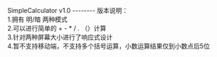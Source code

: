 SimpleCalculator v1.0 --------
版本说明：  
    1.拥有 明/暗 两种模式  
    2.可以进行简单的 + - * / . （）计算  
    3.针对两种屏幕大小进行了响应式设计  
    4.暂不支持移动端，不支持多个括号运算，小数运算结果仅到小数点后5位  
